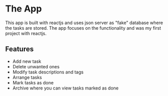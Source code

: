 # The App

This app is built with reactjs and uses json server as "fake" database where the tasks are stored. The app focuses on the functionality and was my first project with reactjs.

## Features
  - Add new task
  - Delete unwanted ones
  - Modify task descriptions and tags
  - Arrange tasks
  - Mark tasks as done
  - Archive where you can view tasks marked as done
